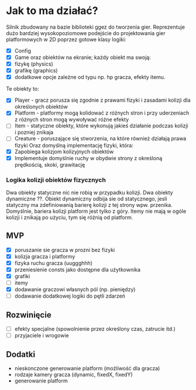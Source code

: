 # Jak to ma działać?
Silnik zbudowany na bazie biblioteki ggez do tworzenia gier.
Reprezentuje dużo bardziej wysokopoziomowe podejście do projektowania gier platformowych w 2D poprzez gotowe klasy logiki:
- [x] Config 
- [x] Game 
oraz obiektów na ekranie; każdy obiekt ma swoją: 
- [x] fizykę (physics) 
- [x] grafikę (graphics)
- [x] dodatkowe opcje zależne od typu np. hp gracza, efekty itemu.

Te obiekty to:
- [x] Player - gracz porusza się zgodnie z prawami fizyki i zasadami kolizji dla określonych obiektów
- [x] Platform - platformy mogą kolidować z różnych stron i przy uderzeniach z różnych stron mogą wywoływać różne efekty
- [ ] Item - statyczne obiekty, które wykonują jakieś działanie podczas kolizji i pozniej znikaja
- [ ] Creature - poruszające się stworzenia, na które również działają prawa fizyki
Oraz domyślną implementację fizyki, która:
- [x] Zapobiega kolizjom kolizyjnych obiektów
- [x] Implementuje domyślnie ruchy w obydwie strony z określoną prędkością, skoki, grawitację

### Logika kolizji obiektów fizycznych
Dwa obiekty statyczne nic nie robią w przypadku kolizji.
Dwa obiekty dynamiczne ??.
Obiekt dynamiczny odbija sie od statycznego, jesli statyczny ma zdefiniowanią barierę kolizji z tej strony wpw. przenika.
Domyślnie, bariera kolizji platform jest tylko z góry.
Itemy nie mają w ogóle kolizji i znikają po użyciu, tym się różnią od platform.

## MVP
- [x] poruszanie sie gracza w prozni bez fizyki
- [x] kolizja gracza i platformy
- [x] fizyka ruchu gracza (uuggghhh)
- [x] przeniesienie consts jako dostępne dla użytkownika
- [x] grafiki
- [ ] itemy
- [x] dodawanie graczowi własnych pól (np. pieniędzy)
- [ ] dodawanie dodatkowej logiki do pętli zdarzeń

## Rozwinięcie
- [ ] efekty specjalne (spowolnienie przez określony czas, zatrucie itd.)
- [ ] przyjaciele i wrogowie

## Dodatki
- nieskonczone generowanie platform (możliwość dla gracza)
- rodzaje kamery gracza (dynamic, fixedX, fixedY)
- generowanie platform
